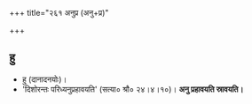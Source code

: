 +++
title="२६१ अनुप्र (अनु+प्र)"

+++

## हु
- हु (दानादनयोः)।
- 'दिशोरन्तः परिध्यनुप्रहावयति' (सत्या० श्रौ० २४।४।१०)। **अनु प्रहावयति स्रावयति।**
